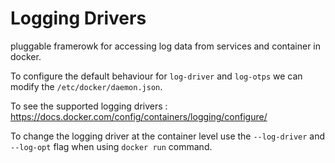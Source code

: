 # Logging Drivers

pluggable framerowk for accessing log data from services and container in docker.

To configure the default behaviour for `log-driver` and `log-otps` we can modify the `/etc/docker/daemon.json`.

To see the supported logging drivers : https://docs.docker.com/config/containers/logging/configure/

To change the logging driver at the container level use the `--log-driver` and `--log-opt` flag when using `docker run` command.